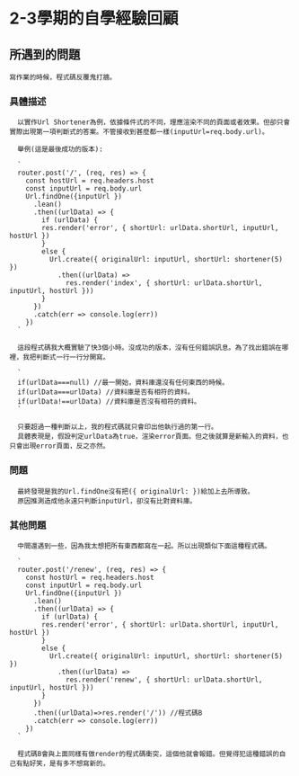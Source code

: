 # 2-3學期的自學經驗回顧

## 所遇到的問題
    寫作業的時候，程式碼反覆鬼打牆。
  
  ### 具體描述
      以實作Url Shortener為例，依據條件式的不同，理應渲染不同的頁面或者效果。但卻只會實際出現第一項判斷式的答案。不管接收到甚麼都一樣(inputUrl=req.body.url)。

      舉例(這是最後成功的版本):

      `
      router.post('/', (req, res) => {
        const hostUrl = req.headers.host
        const inputUrl = req.body.url
        Url.findOne({inputUrl })
          .lean()
          .then((urlData) => {
            if (urlData) {
            res.render('error', { shortUrl: urlData.shortUrl, inputUrl, hostUrl })
            }
            else {
              Url.create({ originalUrl: inputUrl, shortUrl: shortener(5) })
                .then((urlData) =>
                  res.render('index', { shortUrl: urlData.shortUrl, inputUrl, hostUrl }))
            }
          })
          .catch(err => console.log(err))
        })
      `

      這段程式碼我大概實驗了快3個小時。沒成功的版本，沒有任何錯誤訊息。為了找出錯誤在哪裡，我把判斷式一行一行分開寫。

      `
      if(urlData===null) //最一開始，資料庫還沒有任何東西的時候。
      if(urlData===urlData) //資料庫是否有相符的資料。
      if(urlData!==urlData) //資料庫是否沒有相符的資料。
      `

      只要超過一種判斷以上，我的程式碼就只會印出他執行過的第一行。
      具體表現是，假設判定urlData為true，渲染error頁面。但之後就算是新輸入的資料，也只會出現error頁面，反之亦然。

  ### 問題
      最終發現是我的Url.findOne沒有把({ originalUrl: })給加上去所導致。
      原因推測造成他永遠只判斷inputUrl，卻沒有比對資料庫。

  ### 其他問題
      中間還遇到一些，因為我太想把所有東西都寫在一起。所以出現類似下面這種程式碼。

      `
      router.post('/renew', (req, res) => {
        const hostUrl = req.headers.host
        const inputUrl = req.body.url
        Url.findOne({inputUrl })
          .lean()
          .then((urlData) => {
            if (urlData) {
            res.render('error', { shortUrl: urlData.shortUrl, inputUrl, hostUrl })
            }
            else {
              Url.create({ originalUrl: inputUrl, shortUrl: shortener(5) })
                .then((urlData) =>
                  res.render('renew', { shortUrl: urlData.shortUrl, inputUrl, hostUrl }))
            }
          })
          .then((urlData)=>res.render('/')) //程式碼B
          .catch(err => console.log(err))
        })
      `

      程式碼B會與上面同樣有做render的程式碼衝突，這個他就會報錯。但覺得犯這種錯誤的自己有點好笑，是有多不想寫新的。
